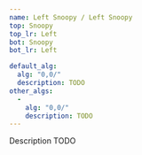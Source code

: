 ```yaml
---
name: Left Snoopy / Left Snoopy
top: Snoopy
top_lr: Left
bot: Snoopy
bot_lr: Left

default_alg:
  alg: "0,0/"
  description: TODO
other_algs:
  -
    alg: "0,0/"
    description: TODO
---
```


Description TODO

